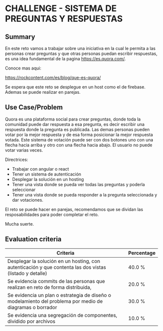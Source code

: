 # CHALLENGE - SISTEMA DE PREGUNTAS Y RESPUESTAS #

## Summary ##

En este reto vamos a trabajar sobre una iniciativa en la cual le permita a las personas crear preguntas y que otras personas puedan escribir respuestas, es una idea fundamental de la pagina https://es.quora.com/.

  


Conoce mas aqui:

https://rockcontent.com/es/blog/que-es-quora/

  


Se espera que este reto se desplegue en un host como el de firebase. Ademas se puede realizar en parejas.

  


## Use Case/Problem ##

Quora es una plataforma social para crear preguntas, donde toda la comunidad puede dar respuesta a esa pregunta, es decir escribir una respuesta donde la pregunta es publicada. Las demas personas pueden votar por la mejor respuesta y de esa forma posicionar la mejor respuesta votada. Este sistema de votación puede ser con dos botones uno con una flecha hacia arriba y otro con una flecha hacia abajo. El usuario no puede votar varias veces.

  


Directrices:

 *  Trabajar con angular o react
 *  Tener un sistema de autenticación
 *  Desplegar la solución en un hosting
 *  Tener una vista donde se pueda ver todas las preguntas y poderla seleccionar
 *  Tener una vista donde se pueda responder a la pregunta seleccionada y dar votaciones.

  


El reto se puede hacer en parejas, recomendamos que se dividan las resposabilidades para poder completar el reto.

  


Mucha suerte.

## Evaluation criteria ##

| Criteria                                                                                                  | Percentage |
| --------------------------------------------------------------------------------------------------------- | ---------- |
| Desplegar la solución en un hosting, con autenticación y que contenta las dos vistas (listado y detalle)  | 40.0 %     |
| Se evidencia commits de las personas que realizan en reto de forma distribuida,                           | 20.0 %     |
| Se evidencia un plan o estrategia de diseño o modelamiento del problema por medio de diagramas o borrador | 30.0 %     |
| Se evidencia una segregación de componentes, dividido por archivos                                        | 10.0 %     |